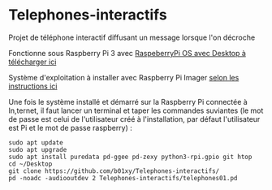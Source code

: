 # Telephones-interactifs
Projet de téléphone interactif diffusant un message lorsque l'on décroche

Fonctionne sous Raspberry Pi 3 avec [RaspeberryPi OS avec Desktop à télécharger ici](https://downloads.raspberrypi.com/raspios_armhf/images/raspios_armhf-2024-07-04/2024-07-04-raspios-bookworm-armhf.img.xz) 

Système d'exploitation à installer avec Raspberry Pi Imager [selon les instructions ici](https://www.raspberrypi.com/software/)

Une fois le système installé et démarré sur la Raspberry Pi connectée à In,ternet, il faut lancer un terminal et taper les commandes suviantes (le mot de passe est celui de l'utilisateur créé à l'installation, par défaut l'utilisateur est Pi et le mot de passe raspberry) :
````
sudo apt update
sudo apt upgrade
sudo apt install puredata pd-ggee pd-zexy python3-rpi.gpio git htop
cd ~/Desktop
git clone https://github.com/b01xy/Telephones-interactifs/
pd -noadc -audiooutdev 2 Telephones-interactifs/telephones01.pd
````
